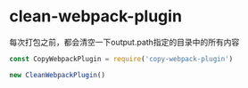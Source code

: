# clean-webpack-plugin
每次打包之前，都会清空一下output.path指定的目录中的所有内容
```js
const CopyWebpackPlugin = require('copy-webpack-plugin')

new CleanWebpackPlugin()
```